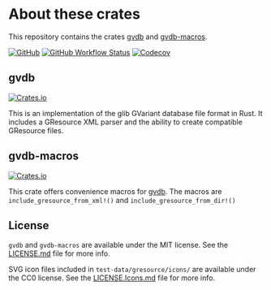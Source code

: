 # About these crates

This repository contains the crates [gvdb](https://github.com/felinira/gvdb-rs/blob/main/gvdb) and [gvdb-macros](https://github.com/felinira/gvdb-rs/blob/main/gvdb-macros).

[![GitHub](https://img.shields.io/github/license/felinira/gvdb-rs)](https://github.com/felinira/gvdb-rs/blob/main/LICENSE.md)
[![GitHub Workflow Status](https://img.shields.io/github/actions/workflow/status/felinira/gvdb-rs/ci.yml?branch=main)](https://github.com/felinira/gvdb-rs/actions/workflows/ci.yml)
[![Codecov](https://img.shields.io/codecov/c/github/felinira/gvdb-rs?token=YDF2YPLDIK)](https://codecov.io/gh/felinira/gvdb-rs)

## gvdb

[![Crates.io](https://img.shields.io/crates/v/gvdb)](https://crates.io/crates/gvdb)

This is an implementation of the glib GVariant database file format in Rust. It includes a GResource XML parser and the ability to create compatible GResource files.

## gvdb-macros

[![Crates.io](https://img.shields.io/crates/v/gvdb-macros)](https://crates.io/crates/gvdb-macros)

This crate offers convenience macros for [gvdb](https://crates.io/crates/gvdb).
The macros are `include_gresource_from_xml!()` and `include_gresource_from_dir!()`

## License

`gvdb` and `gvdb-macros` are available under the MIT license. See the [LICENSE.md](./LICENSE.md) file for more info.

SVG icon files included in `test-data/gresource/icons/` are available under the CC0 license. See the [LICENSE.Icons.md](./LICENSE.Icons.md) file for more info.
